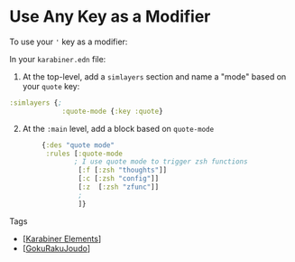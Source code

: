 # Use Any Key as a Modifier

To use your `'` key as a modifier:

In your `karabiner.edn` file:

1. At the top-level, add a `simlayers` section and name a "mode" based on your `quote` key:

```clojure
:simlayers {;
             :quote-mode {:key :quote}
```

2. At the `:main` level, add a block based on `quote-mode`

```clojure
        {:des "quote mode"
         :rules [:quote-mode
                ; I use quote mode to trigger zsh functions
                 [:f [:zsh "thoughts"]]
                 [:c [:zsh "config"]]
                 [:z  [:zsh "zfunc"]]
                 ;
                 ]}
```

Tags

- [[Karabiner Elements]]
- [[GokuRakuJoudo]]

[//begin]: # "Autogenerated link references for markdown compatibility"
[Karabiner Elements]: karabiner-elements "Karabiner Elements"
[GokuRakuJoudo]: gokurakujoudo "GokuRakuJoudo"
[//end]: # "Autogenerated link references"
